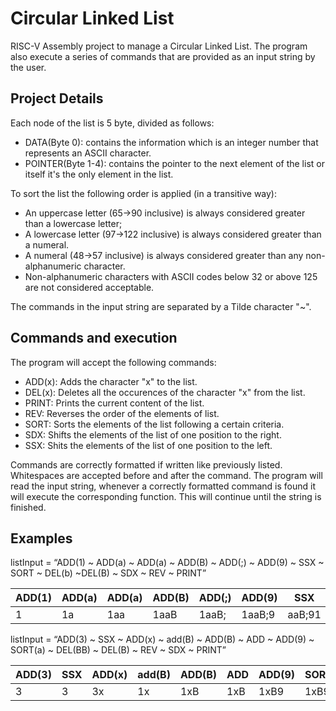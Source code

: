 # Circular Linked List

RISC-V Assembly project to manage a Circular Linked List. The program also execute a series of commands that are provided as an input string by the user. 

## Project Details

Each node of the list is 5 byte, divided as follows:
- DATA(Byte 0): contains the information which is an integer number that represents an ASCII character.
- POINTER(Byte 1-4): contains the pointer to the next element of the list or itself it's the only element in the list.


To sort the list the following order is applied (in a transitive way):
- An uppercase letter (65->90 inclusive) is always considered greater than a lowercase letter;
- A lowercase letter (97->122 inclusive) is always considered greater than a numeral.
- A numeral (48->57 inclusive) is always considered greater than any non-alphanumeric character.
- Non-alphanumeric characters with ASCII codes below 32 or above 125 are not considered acceptable.

The commands in the input string are separated by a Tilde character "~".

## Commands and execution

The program will accept the following commands:
+ ADD(x): Adds the character "x" to the list.
+ DEL(x): Deletes all the occurences of the character "x" from the list.
+ PRINT: Prints the current content of the list.
+ REV: Reverses the order of the elements of list.
+ SORT: Sorts the elements of the list following a certain criteria.
+ SDX: Shifts the elements of the list of one position to the right.
+ SSX: Shits the elements of the list of one position to the left.

Commands are correctly formatted if written like previously listed. Whitespaces are accepted before and after the command.
The program will read the input string, whenever a correctly formatted command is found it will execute the corresponding function. This will continue until the string is finished.

## Examples


listInput = “ADD(1) ~ ADD(a) ~ ADD(a) ~ ADD(B) ~ ADD(;) ~ ADD(9) ~ SSX ~ SORT ~ DEL(b) ~DEL(B) ~ SDX ~ REV ~ PRINT”

| ADD(1) | ADD(a) | ADD(a) | ADD(B) | ADD(;) | ADD(9) |  SSX  |  SORT  | DEL(b) | DEL(B) |  SDX  |   REV | PRINT |
| ------ | ------ |------- | ------ |------- | ------ |-------| ------ | ------ | ------ | ----- | ----  | ----- |
|    1   |  1a    | 1aa    | 1aaB   | 1aaB;  | 1aaB;9 | aaB;91| ;19aaB | ;19aaB | ;19aa  | a;19a | a91;a | a91;a |



listInput = “ADD(3) ~ SSX ~ ADD(x) ~ add(B) ~ ADD(B) ~ ADD ~ ADD(9) ~ SORT(a) ~ DEL(BB) ~ DEL(B) ~ REV ~ SDX ~ PRINT”

| ADD(3) | SSX | ADD(x) | add(B) | ADD(B) | ADD | ADD(9) | SORT(a) | DEL(BB) | DEL(B) |  REV  |  SDX | PRINT |
| ------ | --- |------- | ------ |------- | --- |--------| ------- | ------- | ------ | ----- | ---- | ----- |
|    3   |  3  | 3x     | 1x     | 1xB    | 1xB | 1xB9   | 1xB9    | 1xB9    | 1x9    | 9x1   | 19x  | 19x |





